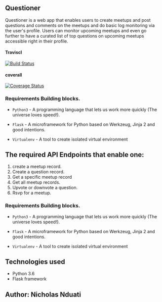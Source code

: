 ## Questioner

Questioner is a web app that enables users to create meetups and post questions and comments on the meetups and do basic log monitoring via the user's profile. Users can monitor upcoming meetups and even go further to have a curated list of top questions on upcoming meetups accessible right in their profile.

#### Traviscl
[![Build Status](https://travis-ci.org/wachiranduati/Questioner.svg?branch=develop)](https://travis-ci.org/wachiranduati/Questioner)

#### coverall
[![Coverage Status](https://coveralls.io/repos/github/wachiranduati/Questioner/badge.svg?branch=master)](https://coveralls.io/github/wachiranduati/Questioner?branch=master)


### Requirements Building blocks.
- ```Python3``` - A programming language that lets us work more quickly (The universe loves speed!).

- ```Flask``` - A microframework for Python based on Werkzeug, Jinja 2 and good intentions.

- ```Virtualenv``` - A tool to create isolated virtual environment

## The required API Endpoints that enable one:
 1. create a meetup record.
 2. Create a question record.
 3. Get a specific meetup record
 4. Get all meetup records.
 5. Upvote or downvote a question.
 6. Rsvp for a meetup.
 
 ### Requirements Building blocks.
- ```Python3``` - A programming language that lets us work more quickly (The universe loves speed!).

- ```Flask``` - A microframework for Python based on Werkzeug, Jinja 2 and good intentions.

- ```Virtualenv``` - A tool to create isolated virtual environment


## Technologies used
- Python 3.6
- Flask framework

## Author: Nicholas Nduati
